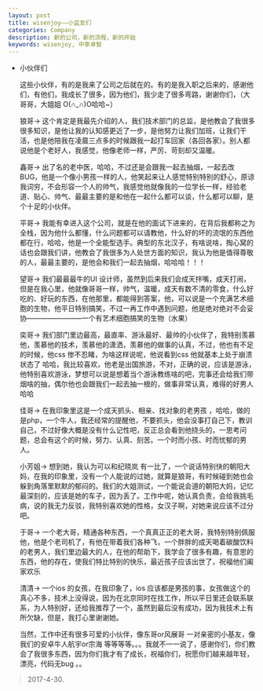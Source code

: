 ```yaml
---
layout: post
title: wisenjoy——小盆友们
categories: Company
description: 新的公司，新的流程，新的开始
keywords: wisenjoy, 中家卓智
---
```


* 小伙伴们

  这些小伙伴，有的是我来了公司之后就在的。有的是我入职之后来的，感谢他们，有他们，我成长了很多，因为他们，我少走了很多弯路，谢谢你们，（大哥哥，大姐姐  O(∩_∩)O哈哈~）

  狼哥-> 这个肯定是我最先介绍的人，我们技术部门的总监，是他教会了我很多很多知识，是他让我的认知感更近了一步，是他努力让我们加班，让我们干活，也是他陪我在凌晨三点多的时候跟我一起打车回家（各回各家）。别人都说他是个老好人，我感觉，他像老师一样，严厉、苛刻却又温暖。

  鑫哥-> 出了名的老中医，哈哈，不过还是会跟我一起去抽烟，一起去改BUG，他是一个像小男孩一样的人，他笑起来让人感觉特别特别的舒心，原谅我词穷，不会形容一个人的帅气，我感觉他就像我的一位学长一样，经验老道、贴心、帅气、最最主要的是和他在一起什么都可以谈，什么都可以聊，是个十足的小伙伴。

  平哥-> 我能有幸进入这个公司，就是在他的面试下进来的，在背后我都称之为全栈，因为他什么都懂，什么问题都可以请教他，什么好的坏的流氓的东西他都在行，哈哈，他是一个全能型选手。典型的东北汉子，有啥说啥，掏心窝的话也会跟我们讲，他教会了我很多为人处世方面的知识，我认为他是值得尊敬的人，最最主要的，是他会和我们一起去抽烟，哈哈哈！！！

  望哥-> 我们最最最牛的UI 设计师，虽然到后来我们会成天拌嘴，成天打闹，但是在我心里，他就像哥哥一样，帅气，温暖，成天有数不清的零食，什么好吃的、好玩的东西，在他那里，都能得到答案，他，可以说是一个充满艺术细胞的生物，他平日特别搞笑，不过一再工作中遇到问题，他是绝对绝对不会妥协————————一个有艺术细胞搞笑的生物（水果）
	
  奕哥-> 我们部门里边最高，最直率、游泳最好、最帅的小伙伴了，我特别羡慕他，羡慕他的技术，羡慕他的潇洒，羡慕他的做事的认真，不过，他也有不足的时候，他css 惨不忍睹，为啥这样说呢，他说看到css 他就基本上处于崩溃状态了 哈哈，我比较喜欢，他老是出国旅游，不对，正确的说，应该是游泳，他特别喜欢游泳，梦想可以说是想着当个游泳教练啥的吧，完事还会给我们带烟啥的抽，偶尔他也会跟我们一起去抽一根的，做事非常认真，难得的好男人 哈哈

  佳哥-> 在我印象里这是一个成天抓头、相亲、找对象的老男孩 ，哈哈，做的是php，一个牛人，我还经常的提醒他，不要抓头，他会没事打自己下，教训自己，不过好像大概是没有什么记性吧，反正总会看到他挠头的，一思考问题，总会有这个的时候，努力、认真、刻苦。一个时而小孩、时而忧郁的男人。

  小芳姐-> 想到她，我认为可以和纪晓岚 有一比了，一个说话特别快的朝阳大妈，在我的印象里，没有一个人能说的过她，就算是狼哥，有时候碰到她也会躲到角落里默默的郁闷的。我们的大姐测试，一个能说会道的朝阳大妈，记忆最深刻的，应该是她的车子，因为丢了。工作中呢，她认真负责，会给我挑毛病，说的我无力反驳，我特别喜欢她的性格，女汉子啊，对她来说应该不过分吧。

  于哥-> 一个老大哥，精通各种东西，一个真真正正的老大哥，我特别特别佩服他，他是个老司机了，有他在带着我们各种飞，一个胖胖的成天喝着碳酸饮料的老男人，我们里边最大的人，在他的帮助下，我学会了很多有趣，有意思的东西，他的存在，使我们特比特别的快乐，最近孩子应该出世了，祝福他们阖家欢乐

  清清-> 一个ios 的女孩，在我印象了，ios 应该都是男孩的事，女孩做这个的真心不多，技术上没得说，因为在北京同时在找工作，所以平日里还会联系联系，为人特别好，还给我推荐了一个，虽然到最后没有成功，因为我技术上有所欠缺，但是，我打心里谢谢她。

  当然，工作中还有很多可爱的小伙伴，像东哥or风展哥  一对亲密的小基友，像我们的安卓牛人航宇or宗海 等等等等。。。我就不一一说了，感谢你们，你们教会了我很多东西，因为你们我才有了成长，祝福你们，祝愿你们越来越年轻，漂亮，代码无bug 。。

> 2017-4-30.